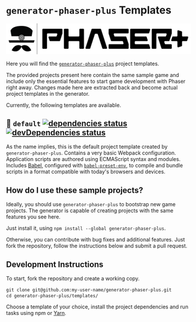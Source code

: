 # `generator-phaser-plus` Templates

<div align="center"><img src="../media/logo.svg"></div>

Here you will find the [`generator-phaser-plus`](../generator/#readme) project templates.

The provided projects present here contain the same sample game and include only the essential features to start game development with Phaser right away. Changes made here are extracted back and become actual project templates in the generator.

Currently, the following templates are available.


## :file_folder: `default` [![dependencies status](https://david-dm.org/rblopes/generator-phaser-plus/status.svg?style=flat-square&path=templates/default/)](https://david-dm.org/rblopes/generator-phaser-plus?path=templates/default/) [![devDependencies status](https://david-dm.org/rblopes/generator-phaser-plus/dev-status.svg?style=flat-square&path=templates/default/)](https://david-dm.org/rblopes/generator-phaser-plus?path=templates/default/&type=dev)

As the name implies, this is the default project template created by `generator-phaser-plus`. Contains a very basic Webpack configuration. Application scripts are authored using ECMAScript syntax and modules. Includes [Babel](https://babeljs.io/), configured with [`babel-preset-env`](https://github.com/babel/babel-preset-env), to compile and bundle scripts in a format compatible with today's browsers and devices.


## How do I use these sample projects?

Ideally, you should use `generator-phaser-plus` to bootstrap new game projects. The generator is capable of creating projects with the same features you see here.

Just install it, using `npm install --global generator-phaser-plus`.

Otherwise, you can contribute with bug fixes and additional features. Just fork the repository, follow the instructions below and submit a pull request.


## Development Instructions

To start, fork the repository and create a working copy.

```
git clone git@github.com:my-user-name/generator-phaser-plus.git
cd generator-phaser-plus/templates/
```

Choose a template of your choice, install the project dependencies and run tasks using npm or [Yarn](https://yarnpkg.com/).
